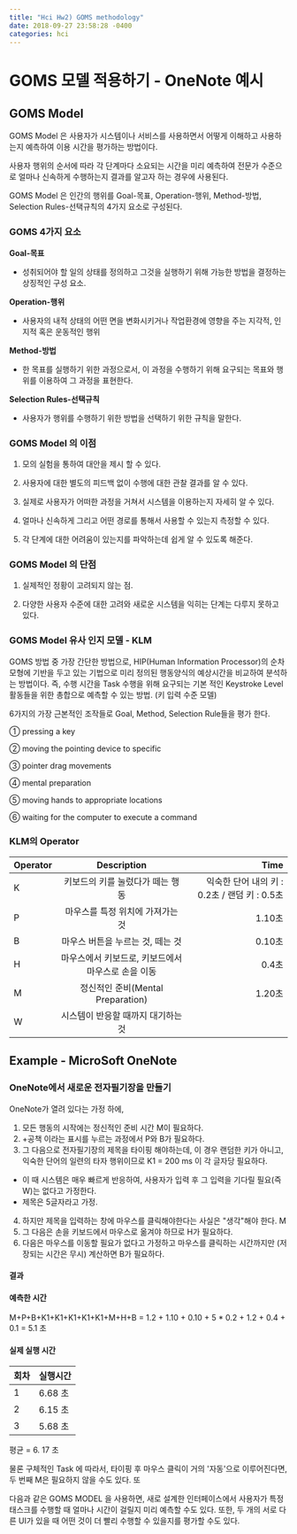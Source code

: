 ```yaml
---
title: "Hci Hw2) GOMS methodology"
date: 2018-09-27 23:58:28 -0400
categories: hci
---
```

# GOMS 모델 적용하기 - OneNote 예시

## GOMS Model

GOMS Model 은 사용자가 시스템이나 서비스를 사용하면서 어떻게 이해하고 사용하는지 예측하여 이용 시간을 평가하는 방법이다.

사용자 행위의 순서에 따라 각 단계마다 소요되는 시간을 미리 예측하여 전문가 수준으로 얼마나 신속하게 수행하는지 결과를 알고자 하는 경우에 사용된다.

GOMS Model 은 인간의 행위를 Goal-목표, Operation-행위, Method-방법, Selection Rules-선택규칙의 4가지 요소로 구성된다.

### GOMS 4가지 요소

**Goal-목표**
 * 성취되어야 할 일의 상태를 정의하고 그것을 실행하기 위해 가능한 방법을 결정하는 상징적인 구성 요소. 

**Operation-행위**
 * 사용자의 내적 상태의 어떤 면을 변화시키거나 작업환경에 영향을 주는 지각적, 인지적 혹은 운동적인 행위

**Method-방법**
 * 한 목표를 실행하기 위한 과정으로서, 이 과정을 수행하기 위해 요구되는 목표와 행위를 이용하여 그 과정을 표현한다.

**Selection Rules-선택규칙**
 * 사용자가 행위를 수행하기 위한 방법을 선택하기 위한 규칙을 말한다.

### GOMS Model 의 이점

1. 모의 실험을 통하여 대안을 제시 할 수 있다.

2. 사용자에 대한 별도의 피드백 없이 수행에 대한 관찰 결과를 알 수 있다.

3. 실제로 사용자가 어떠한 과정을 거쳐서 시스템을 이용하는지 자세히 알 수 있다.

4. 얼마나 신속하게 그리고 어떤 경로를 통해서 사용할 수 있는지 측정할 수 있다.

5. 각 단계에 대한 어려움이 있는지를 파악하는데 쉽게 알 수 있도록 해준다.

### GOMS Model 의 단점

1. 실제적인 정황이 고려되지 않는 점.

2. 다양한 사용자 수준에 대한 고려와 새로운 시스템을 익히는 단계는 다루지 못하고 있다.
 
### GOMS Model 유사 인지 모델 - KLM

GOMS 방법 중 가장 간단한 방법으로, HIP(Human Information Processor)의 순차 모형에 기반을 두고 있는 기법으로 미리 정의된 행동양식의 예상시간을 비교하여 분석하는 방법이다. 즉, 수행 시간을 Task 수행을 위해 요구되는 기본 적인 Keystroke Level 활동들을 위한 총합으로 예측할 수 있는 방법. (키 입력 수준 모델)

6가지의 가장 근본적인 조작들로 Goal, Method, Selection Rule들을 평가 한다.

① pressing a key

② moving the pointing device to specific

③ pointer drag movements

④ mental preparation

⑤ moving hands to appropriate locations

⑥ waiting for the computer to execute a command

### KLM의 Operator

| Operator | Description | Time |
| :------- | :----------------------------------------------------: | ----------------------------: |
| K | 키보드의 키를 눌렀다가 떼는 행동 | 익숙한 단어 내의 키 : 0.2초 / 랜덤 키 : 0.5초 |
| P | 마우스를 특정 위치에 가져가는 것 | 1.10초 |
| B | 마우스 버튼을 누르는 것, 떼는 것 | 0.10초 |
| H | 마우스에서 키보드로, 키보드에서 마우스로 손을 이동 | 0.4초 |
| M | 정신적인 준비(Mental Preparation) | 1.20초 |
| W | 시스템이 반응할 때까지 대기하는 것 |  |

## Example - MicroSoft OneNote

### OneNote에서 새로운 전자필기장을 만들기

OneNote가 열려 있다는 가정 하에,

1. 모든 행동의 시작에는 정신적인 준비 시간 M이 필요하다.
2. +공책 이라는 표시를 누르는 과정에서 P와 B가 필요하다.
3. 그 다음으로 전자필기장의 제목을 타이핑 해야하는데, 이 경우 랜덤한 키가 아니고, 익숙한 단어의 일련의 타자 행위이므로 K1 = 200 ms 이 각 글자당 필요하다.
 * 이 때 시스템은 매우 빠르게 반응하여, 사용자가 입력 후 그 입력을 기다릴 필요(즉 W)는 없다고 가정한다.
 * 제목은 5글자라고 가정.
4. 하지만 제목을 입력하는 창에 마우스를 클릭해야한다는 사실은 "생각"해야 한다. M
5. 그 다음은 손을 키보드에서 마우스로 옮겨야 하므로 H가 필요하다.
6. 다음은 마우스를 이동할 필요가 없다고 가정하고 마우스를 클릭하는 시간까지만 (저장되는 시간은 무시) 계산하면 B가 필요하다.

#### 결과
#### 예측한 시간
M+P+B+K1+K1+K1+K1+K1+M+H+B = 1.2 + 1.10 + 0.10 + 5 * 0.2 + 1.2 + 0.4 + 0.1 = 5.1 초

#### 실제 실행 시간
 회차 | 실행시간 
--------- | ---------
 1 | 6.68 초 
 2 | 6.15 초 
 3 | 5.68 초 

평균 = 6. 17 초

물론 구체적인 Task 에 따라서, 타이핑 후 마우스 클릭이 거의 '자동'으로 이루어진다면, 두 번째 M은 필요하지 않을 수도 있다. 또

다음과 같은 GOMS MODEL 을 사용하면, 새로 설계한 인터페이스에서 사용자가 특정 태스크를 수행할 때 얼마나 시간이 걸릴지 미리 예측할 수도 있다. 또한,  두 개의 서로 다른 UI가 있을 때 어떤 것이 더 빨리 수행할 수 있을지를 평가할 수도 있다.



